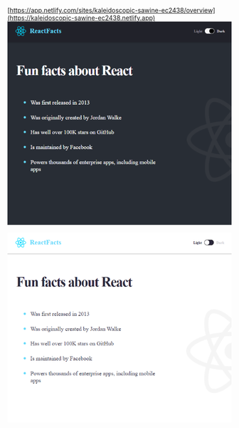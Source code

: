 [https://app.netlify.com/sites/kaleidoscopic-sawine-ec2438/overview](https://kaleidoscopic-sawine-ec2438.netlify.app)
<img src="./screenshots/react-facts-dark.png"/>

<img src="./screenshots/react-facts-light.png"/>
